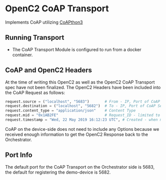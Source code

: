 # OpenC2 CoAP Transport
Implements CoAP utilizing [CoAPthon3](https://github.com/Tanganelli/CoAPthon3)

## Running Transport
- The CoAP Transport Module is configured to run from a docker container.

## CoAP and OpenC2 Headers

At the time of writing this OpenC2 as well as the OpenC2 CoAP Transport spec have not been finalized. The OpenC2 Headers have been included into the CoAP Request as follows:

```python
request.source = ("localhost", "5683")       # From - IP, Port of CoAP Client sending
request.destination = ("localhost", "5682")  # To - IP, Port of CoAP Server receiving
request.content_type = "application/json"    # Content Type
request.mid = "0x1AB2FE"                     # Request_ID - limited to 16-bits using CoAP
request.timestamp = "Wed, 22 May 2019 16:12:23 UTC", # Created - when message was created by Orchestrator
```

CoAP on the device-side does not need to include any Options because we received enough information to get the OpenC2 Response back to the Orchestrator.

## Port Info

The default port for the CoAP Transport on the Orchestrator side is 5683, the default for registering the demo-device is 5682.